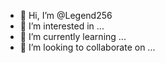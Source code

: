 - 👋 Hi, I’m @Legend256
- 👀 I’m interested in ...
- 🌱 I’m currently learning ...
- 💞️ I’m looking to collaborate on ...

<!---
Legend256/Legend256 is a ✨ special ✨ repository because its `README.md` (this file) appears on your GitHub profile.
You can click the Preview link to take a look at your changes.
--->
